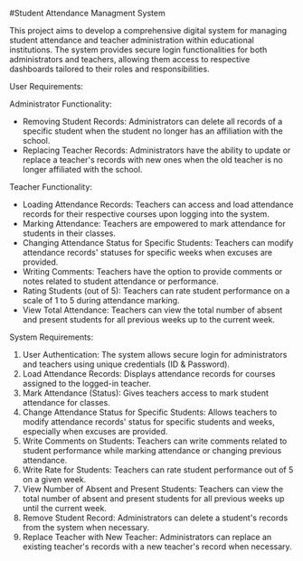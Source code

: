 #Student Attendance Managment System

This project aims to develop a comprehensive digital system for managing student attendance and teacher administration within educational institutions. 
The system provides secure login functionalities for both administrators and teachers, allowing them access to respective dashboards tailored to their roles and responsibilities.

User Requirements:

Administrator Functionality:
- Removing Student Records: Administrators can delete all records of a specific student when the student no longer has an affiliation with the school.
- Replacing Teacher Records: Administrators have the ability to update or replace a teacher's records with new ones when the old teacher is no longer affiliated with the school.

Teacher Functionality:
- Loading Attendance Records: Teachers can access and load attendance records for their respective courses upon logging into the system.
- Marking Attendance: Teachers are empowered to mark attendance for students in their classes.
- Changing Attendance Status for Specific Students: Teachers can modify attendance records' statuses for specific weeks when excuses are provided.
- Writing Comments: Teachers have the option to provide comments or notes related to student attendance or performance.
- Rating Students (out of 5): Teachers can rate student performance on a scale of 1 to 5 during attendance marking.
- View Total Attendance: Teachers can view the total number of absent and present students for all previous weeks up to the current week.

System Requirements:

1. User Authentication: The system allows secure login for administrators and teachers using unique credentials (ID & Password).
2. Load Attendance Records: Displays attendance records for courses assigned to the logged-in teacher.
3. Mark Attendance (Status): Gives teachers access to mark student attendance for classes.
4. Change Attendance Status for Specific Students: Allows teachers to modify attendance records' status for specific students and weeks, especially when excuses are provided.
5. Write Comments on Students: Teachers can write comments related to student performance while marking attendance or changing previous attendance.
6. Write Rate for Students: Teachers can rate student performance out of 5 on a given week.
7. View Number of Absent and Present Students: Teachers can view the total number of absent and present students for all previous weeks up until the current week.
8. Remove Student Record: Administrators can delete a student's records from the system when necessary.
9. Replace Teacher with New Teacher: Administrators can replace an existing teacher's records with a new teacher's record when necessary.
